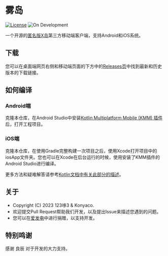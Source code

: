 # 雾岛

[![License](https://img.shields.io/github/license/123Duo3/XDNMB)](https://github.com/123Duo3/XDNMB/blob/main/LICENSE)
![On Development](https://img.shields.io/badge/on-development-yellow)

一个开源的[匿名版X岛](https://www.nmbxd.com)第三方移动端客户端，支持Android和iOS系统。

## 下载
您可以在桌面端网页右侧和移动端页面的下方中的[Releases页](https://github.com/123Duo3/XDNMB/releases)中找到最新和历史版本的下载链接。

## 如何编译
### Android端
克隆本仓库，在Android Studio中安装[Kotlin Multiplatform Mobile (KMM) 插件](https://plugins.jetbrains.com/plugin/14936-kotlin-multiplatform-mobile)后，打开工程项目。
### iOS端
克隆本仓库，在使用Gradle完整构建一次项目之后，使用Xcode打开项目中的iosApp文件夹。您也可以在Xcode在后台运行的时候，使用安装了KMM插件的Android Studio进行编译。

更多方法和疑难解答请参考[Kotlin文档中有关此部分的描述](https://kotlinlang.org/docs/multiplatform-mobile-setup.html)。

## 关于
* Copyright (C) 2023 123哆3 & Konyaco.
* 欢迎提交Pull Request帮助我们开发，以及提出Issue来描述您遇到的问题。
* 您可以在[爱发电](https://afdian.net/a/123duo3)中进行捐赠，以支持开发。

## 特别鸣谢
感谢 良辰 对于开发的大力支持。
